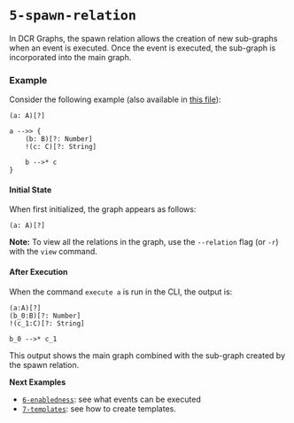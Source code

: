 # `5-spawn-relation`

In DCR Graphs, the spawn relation allows the creation of new sub-graphs when an event is executed. Once the event is executed, the sub-graph is incorporated into the main graph.

### Example

Consider the following example (also available in [this file](main.tdcr)):

```
(a: A)[?]

a -->> {
    (b: B)[?: Number]
    !(c: C)[?: String]

    b -->* c
}
```

#### Initial State

When first initialized, the graph appears as follows:

```
(a: A)[?]
```

**Note:** To view all the relations in the graph, use the `--relation` flag (or `-r`) with the `view` command.

#### After Execution

When the command `execute a` is run in the CLI, the output is:

```
(a:A)[?]
(b_0:B)[?: Number]
!(c_1:C)[?: String]

b_0 -->* c_1
```

This output shows the main graph combined with the sub-graph created by the spawn relation.

**Next Examples**

- [`6-enabledness`](../6-enabledness/README.md): see what events can be executed
- [`7-templates`](../7-templates/README.md): see how to create templates.
